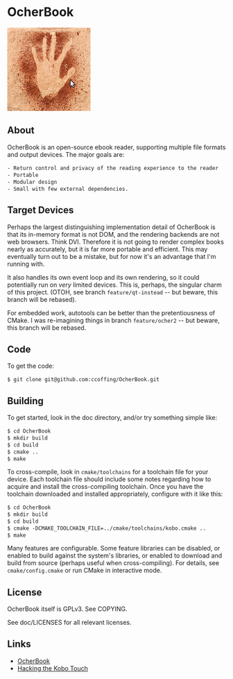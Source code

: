 # OcherBook

![Ocher handprint](doc/hand.png)

## About

OcherBook is an open-source ebook reader, supporting multiple file formats and
output devices.  The major goals are:

    - Return control and privacy of the reading experience to the reader
    - Portable
    - Modular design
    - Small with few external dependencies.

## Target Devices

Perhaps the largest distinguishing implementation detail of OcherBook is that
its in-memory format is not DOM, and the rendering backends are not web
browsers.  Think DVI.  Therefore it is not going to render complex books nearly
as accurately, but it is far more portable and efficient.  This may eventually
turn out to be a mistake, but for now it's an advantage that I'm running with.

It also handles its own event loop and its own rendering, so it could
potentially run on _very_ limited devices.  This is, perhaps, the singular charm
of this project.  (OTOH, see branch `feature/qt-instead` -- but beware, this
branch will be rebased).

For embedded work, autotools can be better than the pretentiousness of CMake.  I
was re-imagining things in branch `feature/ocher2` -- but beware, this branch
will be rebased.

## Code

To get the code:

    $ git clone git@github.com:ccoffing/OcherBook.git

## Building

To get started, look in the doc directory, and/or try something simple like:

    $ cd OcherBook
    $ mkdir build
    $ cd build
    $ cmake ..
    $ make

To cross-compile, look in `cmake/toolchains` for a toolchain file for your
device.  Each toolchain file should include some notes regarding how to acquire
and install the cross-compiling toolchain.  Once you have the toolchain
downloaded and installed appropriately, configure with it like this:

    $ cd OcherBook
    $ mkdir build
    $ cd build
    $ cmake -DCMAKE_TOOLCHAIN_FILE=../cmake/toolchains/kobo.cmake ..
    $ make

Many features are configurable.  Some feature libraries can be disabled, or
enabled to build against the system's libraries, or enabled to download and
build from source (perhaps useful when cross-compiling).  For details, see
`cmake/config.cmake` or run CMake in interactive mode.

## License

OcherBook itself is GPLv3.  See COPYING.

See doc/LICENSES for all relevant licenses.

## Links

- [OcherBook](http://uscoffings.net/tech/ocherbook)
- [Hacking the Kobo Touch](http://uscoffings.net/tech/embedded/kobo-touch)

